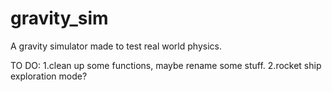 # gravity_sim
A gravity simulator made to test real world physics.

TO DO:
1.clean up some functions, maybe rename some stuff.
2.rocket ship exploration mode?
